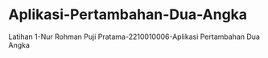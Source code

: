 # Aplikasi-Pertambahan-Dua-Angka
Latihan 1-Nur Rohman Puji Pratama-2210010006-Aplikasi Pertambahan Dua Angka
